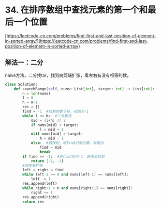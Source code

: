 # 34. 在排序数组中查找元素的第一个和最后一个位置

[https://leetcode-cn.com/problems/find-first-and-last-position-of-element-in-sorted-array/](https://leetcode-cn.com/problems/find-first-and-last-position-of-element-in-sorted-array/)

## 解法一：二分

naive方法，二分找tar，找到向两端扩张，看左右有没有相等的数。

```python
class Solution:
    def searchRange(self, nums: List[int], target: int) -> List[int]:
        n = len(nums)
        l = 0
        h = n-1
        res = []
        find = -1  #找到的数下标，初始为-1
        while l <= h:  #二分查找
            mid = (l+h) // 2
            if nums[mid] < target:
                l = mid + 1
            elif nums[mid] > target:
                h = mid - 1
            else:  #若找到，用find记录位置，并跳出
                find = mid
                break
        if find == -1:  #若find仍为-1，说明没找到
            return [-1, -1]
        #向左右扩张
        left = right = find
        while left-1 >= 0 and nums[left-1] == nums[left]:
            left -= 1
        res.append(left)
        while right+1 < n and nums[right+1] == nums[right]:
            right += 1
        res.append(right)
        return res
```


